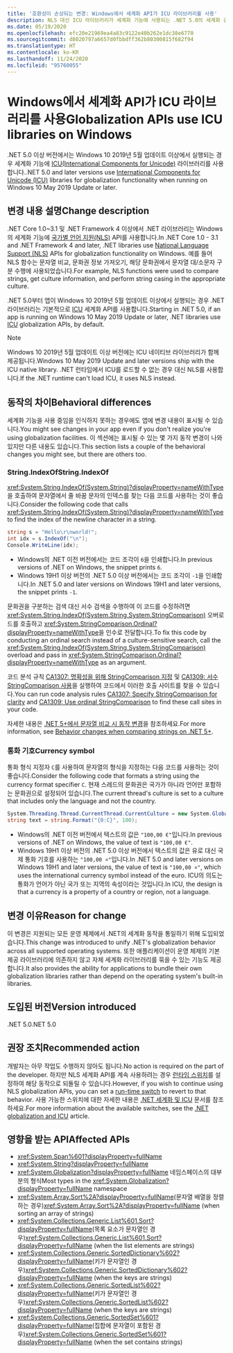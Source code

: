 ```yaml
---
title: '호환성이 손상되는 변경: Windows에서 세계화 API가 ICU 라이브러리를 사용'
description: NLS 대신 ICU 라이브러리가 세계화 기능에 사용되는 .NET 5.0의 세계화 관련 호환성이 손상되는 변경에 대해 알아봅니다.
ms.date: 05/19/2020
ms.openlocfilehash: efc20e21969ea4a83c9122e40b262e1dc38e6770
ms.sourcegitcommit: d8020797a6657d0fbbdff362b80300815f682f94
ms.translationtype: HT
ms.contentlocale: ko-KR
ms.lasthandoff: 11/24/2020
ms.locfileid: "95760055"
---
```

# <a name="globalization-apis-use-icu-libraries-on-windows"></a><span data-ttu-id="8daec-103">Windows에서 세계화 API가 ICU 라이브러리를 사용</span><span class="sxs-lookup"><span data-stu-id="8daec-103">Globalization APIs use ICU libraries on Windows</span></span>

<span data-ttu-id="8daec-104">.NET 5.0 이상 버전에서는 Windows 10 2019년 5월 업데이트 이상에서 실행되는 경우 세계화 기능에 [ICU(International Components for Unicode)](http://site.icu-project.org/home) 라이브러리를 사용합니다.</span><span class="sxs-lookup"><span data-stu-id="8daec-104">.NET 5.0 and later versions use [International Components for Unicode (ICU)](http://site.icu-project.org/home) libraries for globalization functionality when running on Windows 10 May 2019 Update or later.</span></span>

## <a name="change-description"></a><span data-ttu-id="8daec-105">변경 내용 설명</span><span class="sxs-lookup"><span data-stu-id="8daec-105">Change description</span></span>

<span data-ttu-id="8daec-106">.NET Core 1.0~3.1 및 .NET Framework 4 이상에서 .NET 라이브러리는 Windows의 세계화 기능에 [국가별 언어 지원(NLS)](/windows/win32/intl/national-language-support) API를 사용합니다.</span><span class="sxs-lookup"><span data-stu-id="8daec-106">In .NET Core 1.0 - 3.1 and .NET Framework 4 and later, .NET libraries use [National Language Support (NLS)](/windows/win32/intl/national-language-support) APIs for globalization functionality on Windows.</span></span> <span data-ttu-id="8daec-107">예를 들어 NLS 함수는 문자열 비교, 문화권 정보 가져오기, 해당 문화권에서 문자열 대/소문자 구분 수행에 사용되었습니다.</span><span class="sxs-lookup"><span data-stu-id="8daec-107">For example, NLS functions were used to compare strings, get culture information, and perform string casing in the appropriate culture.</span></span>

<span data-ttu-id="8daec-108">.NET 5.0부터 앱이 Windows 10 2019년 5월 업데이트 이상에서 실행되는 경우 .NET 라이브러리는 기본적으로 [ICU](http://site.icu-project.org/home) 세계화 API를 사용합니다.</span><span class="sxs-lookup"><span data-stu-id="8daec-108">Starting in .NET 5.0, if an app is running on Windows 10 May 2019 Update or later, .NET libraries use [ICU](http://site.icu-project.org/home) globalization APIs, by default.</span></span>

> [!NOTE]
> <span data-ttu-id="8daec-109">Windows 10 2019년 5월 업데이트 이상 버전에는 ICU 네이티브 라이브러리가 함께 제공됩니다.</span><span class="sxs-lookup"><span data-stu-id="8daec-109">Windows 10 May 2019 Update and later versions ship with the ICU native library.</span></span> <span data-ttu-id="8daec-110">.NET 런타임에서 ICU를 로드할 수 없는 경우 대신 NLS를 사용합니다.</span><span class="sxs-lookup"><span data-stu-id="8daec-110">If the .NET runtime can't load ICU, it uses NLS instead.</span></span>

## <a name="behavioral-differences"></a><span data-ttu-id="8daec-111">동작의 차이</span><span class="sxs-lookup"><span data-stu-id="8daec-111">Behavioral differences</span></span>

<span data-ttu-id="8daec-112">세계화 기능을 사용 중임을 인식하지 못하는 경우에도 앱에 변경 내용이 표시될 수 있습니다.</span><span class="sxs-lookup"><span data-stu-id="8daec-112">You might see changes in your app even if you don't realize you're using globalization facilities.</span></span> <span data-ttu-id="8daec-113">이 섹션에는 표시될 수 있는 몇 가지 동작 변경이 나와 있지만 다른 내용도 있습니다.</span><span class="sxs-lookup"><span data-stu-id="8daec-113">This section lists a couple of the behavioral changes you might see, but there are others too.</span></span>

### <a name="stringindexof"></a><span data-ttu-id="8daec-114">String.IndexOf</span><span class="sxs-lookup"><span data-stu-id="8daec-114">String.IndexOf</span></span>

<span data-ttu-id="8daec-115"><xref:System.String.IndexOf(System.String)?displayProperty=nameWithType>을 호출하여 문자열에서 줄 바꿈 문자의 인덱스를 찾는 다음 코드를 사용하는 것이 좋습니다.</span><span class="sxs-lookup"><span data-stu-id="8daec-115">Consider the following code that calls <xref:System.String.IndexOf(System.String)?displayProperty=nameWithType> to find the index of the newline character in a string.</span></span>

```csharp
string s = "Hello\r\nworld!";
int idx = s.IndexOf("\n");
Console.WriteLine(idx);
```

- <span data-ttu-id="8daec-116">Windows의 .NET 이전 버전에서는 코드 조각이 `6`을 인쇄합니다.</span><span class="sxs-lookup"><span data-stu-id="8daec-116">In previous versions of .NET on Windows, the snippet prints `6`.</span></span>
- <span data-ttu-id="8daec-117">Windows 19H1 이상 버전의 .NET 5.0 이상 버전에서는 코드 조각이 `-1`을 인쇄합니다.</span><span class="sxs-lookup"><span data-stu-id="8daec-117">In .NET 5.0 and later versions on Windows 19H1 and later versions, the snippet prints `-1`.</span></span>

<span data-ttu-id="8daec-118">문화권을 구분하는 검색 대신 서수 검색을 수행하여 이 코드를 수정하려면 <xref:System.String.IndexOf(System.String,System.StringComparison)> 오버로드를 호출하고 <xref:System.StringComparison.Ordinal?displayProperty=nameWithType>을 인수로 전달합니다.</span><span class="sxs-lookup"><span data-stu-id="8daec-118">To fix this code by conducting an ordinal search instead of a culture-sensitive search, call the <xref:System.String.IndexOf(System.String,System.StringComparison)> overload and pass in <xref:System.StringComparison.Ordinal?displayProperty=nameWithType> as an argument.</span></span>

<span data-ttu-id="8daec-119">코드 분석 규칙 [CA1307: 명확성을 위해 StringComparison 지정](../../../../fundamentals/code-analysis/quality-rules/ca1307.md) 및 [CA1309: 서수 StringComparison 사용](../../../../fundamentals/code-analysis/quality-rules/ca1309.md)을 실행하여 코드에서 이러한 호출 사이트를 찾을 수 있습니다.</span><span class="sxs-lookup"><span data-stu-id="8daec-119">You can run code analysis rules [CA1307: Specify StringComparison for clarity](../../../../fundamentals/code-analysis/quality-rules/ca1307.md) and [CA1309: Use ordinal StringComparison](../../../../fundamentals/code-analysis/quality-rules/ca1309.md) to find these call sites in your code.</span></span>

<span data-ttu-id="8daec-120">자세한 내용은 [.NET 5+에서 문자열 비교 시 동작 변경](../../../../standard/base-types/string-comparison-net-5-plus.md)을 참조하세요.</span><span class="sxs-lookup"><span data-stu-id="8daec-120">For more information, see [Behavior changes when comparing strings on .NET 5+](../../../../standard/base-types/string-comparison-net-5-plus.md).</span></span>

### <a name="currency-symbol"></a><span data-ttu-id="8daec-121">통화 기호</span><span class="sxs-lookup"><span data-stu-id="8daec-121">Currency symbol</span></span>

<span data-ttu-id="8daec-122">통화 형식 지정자 `C`를 사용하여 문자열의 형식을 지정하는 다음 코드를 사용하는 것이 좋습니다.</span><span class="sxs-lookup"><span data-stu-id="8daec-122">Consider the following code that formats a string using the currency format specifier `C`.</span></span> <span data-ttu-id="8daec-123">현재 스레드의 문화권은 국가가 아니라 언어만 포함하는 문화권으로 설정되어 있습니다.</span><span class="sxs-lookup"><span data-stu-id="8daec-123">The current thread's culture is set to a culture that includes only the language and not the country.</span></span>

```csharp
System.Threading.Thread.CurrentThread.CurrentCulture = new System.Globalization.CultureInfo("de");
string text = string.Format("{0:C}", 100);
```

- <span data-ttu-id="8daec-124">Windows의 .NET 이전 버전에서 텍스트의 값은 `"100,00 €"`입니다.</span><span class="sxs-lookup"><span data-stu-id="8daec-124">In previous versions of .NET on Windows, the value of text is `"100,00 €"`.</span></span>
- <span data-ttu-id="8daec-125">Windows 19H1 이상 버전의 .NET 5.0 이상 버전에서 텍스트의 값은 유로 대신 국제 통화 기호를 사용하는 `"100,00 ¤"`입니다.</span><span class="sxs-lookup"><span data-stu-id="8daec-125">In .NET 5.0 and later versions on Windows 19H1 and later versions, the value of text is `"100,00 ¤"`, which uses the international currency symbol instead of the euro.</span></span> <span data-ttu-id="8daec-126">ICU의 의도는 통화가 언어가 아닌 국가 또는 지역의 속성이라는 것입니다.</span><span class="sxs-lookup"><span data-stu-id="8daec-126">In ICU, the design is that a currency is a property of a country or region, not a language.</span></span>

## <a name="reason-for-change"></a><span data-ttu-id="8daec-127">변경 이유</span><span class="sxs-lookup"><span data-stu-id="8daec-127">Reason for change</span></span>

<span data-ttu-id="8daec-128">이 변경은 지원되는 모든 운영 체제에서 .NET의 세계화 동작을 통일하기 위해 도입되었습니다.</span><span class="sxs-lookup"><span data-stu-id="8daec-128">This change was introduced to unify .NET's globalization behavior across all supported operating systems.</span></span> <span data-ttu-id="8daec-129">또한 애플리케이션이 운영 체제의 기본 제공 라이브러리에 의존하지 않고 자체 세계화 라이브러리를 묶을 수 있는 기능도 제공합니다.</span><span class="sxs-lookup"><span data-stu-id="8daec-129">It also provides the ability for applications to bundle their own globalization libraries rather than depend on the operating system's built-in libraries.</span></span>

## <a name="version-introduced"></a><span data-ttu-id="8daec-130">도입된 버전</span><span class="sxs-lookup"><span data-stu-id="8daec-130">Version introduced</span></span>

<span data-ttu-id="8daec-131">.NET 5.0</span><span class="sxs-lookup"><span data-stu-id="8daec-131">.NET 5.0</span></span>

## <a name="recommended-action"></a><span data-ttu-id="8daec-132">권장 조치</span><span class="sxs-lookup"><span data-stu-id="8daec-132">Recommended action</span></span>

<span data-ttu-id="8daec-133">개발자는 아무 작업도 수행하지 않아도 됩니다.</span><span class="sxs-lookup"><span data-stu-id="8daec-133">No action is required on the part of the developer.</span></span> <span data-ttu-id="8daec-134">하지만 NLS 세계화 API를 계속 사용하려는 경우 [런타임 스위치](../../../run-time-config/globalization.md#nls)를 설정하여 해당 동작으로 되돌릴 수 있습니다.</span><span class="sxs-lookup"><span data-stu-id="8daec-134">However, if you wish to continue using NLS globalization APIs, you can set a [run-time switch](../../../run-time-config/globalization.md#nls) to revert to that behavior.</span></span> <span data-ttu-id="8daec-135">사용 가능한 스위치에 대한 자세한 내용은 [.NET 세계화 및 ICU](../../../../standard/globalization-localization/globalization-icu.md) 문서를 참조하세요.</span><span class="sxs-lookup"><span data-stu-id="8daec-135">For more information about the available switches, see the [.NET globalization and ICU](../../../../standard/globalization-localization/globalization-icu.md) article.</span></span>

## <a name="affected-apis"></a><span data-ttu-id="8daec-136">영향을 받는 API</span><span class="sxs-lookup"><span data-stu-id="8daec-136">Affected APIs</span></span>

- <xref:System.Span%601?displayProperty=fullName>
- <xref:System.String?displayProperty=fullName>
- <span data-ttu-id="8daec-137"><xref:System.Globalization?displayProperty=fullName> 네임스페이스의 대부분의 형식</span><span class="sxs-lookup"><span data-stu-id="8daec-137">Most types in the <xref:System.Globalization?displayProperty=fullName> namespace</span></span>
- <span data-ttu-id="8daec-138"><xref:System.Array.Sort%2A?displayProperty=fullName>(문자열 배열을 정렬하는 경우)</span><span class="sxs-lookup"><span data-stu-id="8daec-138"><xref:System.Array.Sort%2A?displayProperty=fullName> (when sorting an array of strings)</span></span>
- <span data-ttu-id="8daec-139"><xref:System.Collections.Generic.List%601.Sort?displayProperty=fullName>(목록 요소가 문자열인 경우)</span><span class="sxs-lookup"><span data-stu-id="8daec-139"><xref:System.Collections.Generic.List%601.Sort?displayProperty=fullName> (when the list elements are strings)</span></span>
- <span data-ttu-id="8daec-140"><xref:System.Collections.Generic.SortedDictionary%602?displayProperty=fullName>(키가 문자열인 경우)</span><span class="sxs-lookup"><span data-stu-id="8daec-140"><xref:System.Collections.Generic.SortedDictionary%602?displayProperty=fullName> (when the keys are strings)</span></span>
- <span data-ttu-id="8daec-141"><xref:System.Collections.Generic.SortedList%602?displayProperty=fullName>(키가 문자열인 경우)</span><span class="sxs-lookup"><span data-stu-id="8daec-141"><xref:System.Collections.Generic.SortedList%602?displayProperty=fullName> (when the keys are strings)</span></span>
- <span data-ttu-id="8daec-142"><xref:System.Collections.Generic.SortedSet%601?displayProperty=fullName>(집합에 문자열이 포함된 경우)</span><span class="sxs-lookup"><span data-stu-id="8daec-142"><xref:System.Collections.Generic.SortedSet%601?displayProperty=fullName> (when the set contains strings)</span></span>

<!--

### Affected APIs

- ``T:System.Span`1``
- `T:System.String`
- `N:System.Globalization`
- `Overload:System.Array.Sort`
- ``M:System.Collections.Generic.List`1.Sort``
- ``T:System.Collections.Generic.SortedDictionary`2``
- ``T:System.Collections.Generic.SortedList`2``
- ``T:System.Collections.Generic.SortedSet`1``

### Category

- Core .NET libraries
- Globalization

-->
